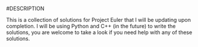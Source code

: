 #DESCRIPTION

This is a collection of solutions for Project Euler that I will be updating upon completion.
I will be using Python and C++ (in the future) to write the solutions, you are welcome to take a look if you need
help with any of these solutions.
